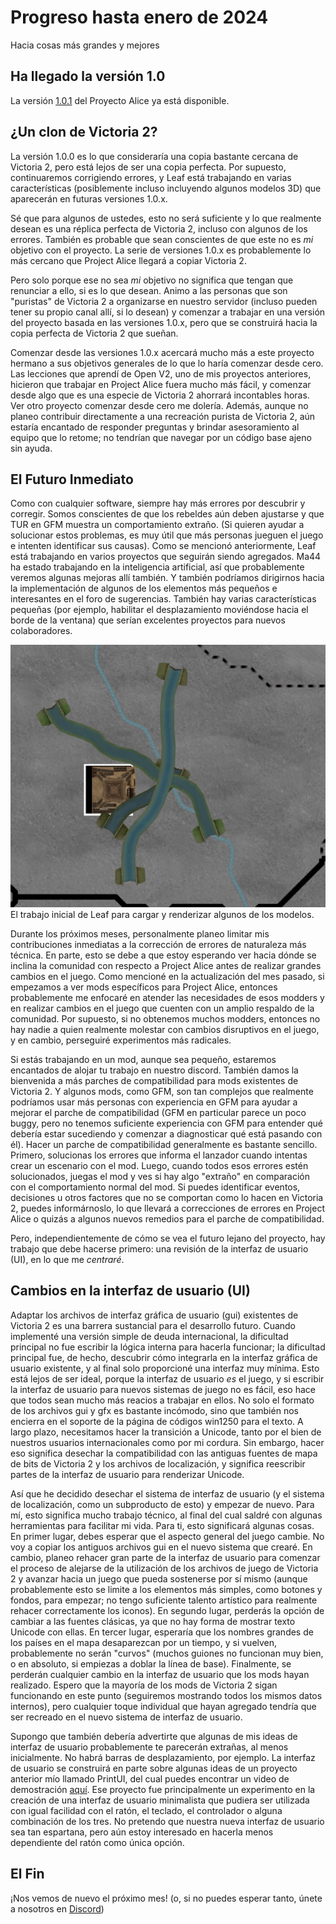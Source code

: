 # Progreso hasta enero de 2024

Hacia cosas más grandes y mejores

## Ha llegado la versión 1.0

La versión [1.0.1](https://github.com/Nivaturimika/Katerina-Engine/releases/download/v1.0.1/1.0.1.zip) del Proyecto Alice ya está disponible.

## ¿Un clon de Victoria 2?

La versión 1.0.0 es lo que consideraría una copia bastante cercana de Victoria 2, pero está lejos de ser una copia perfecta. Por supuesto, continuaremos corrigiendo errores, y Leaf está trabajando en varias características (posiblemente incluso incluyendo algunos modelos 3D) que aparecerán en futuras versiones 1.0.x.

Sé que para algunos de ustedes, esto no será suficiente y lo que realmente desean es una réplica perfecta de Victoria 2, incluso con algunos de los errores. También es probable que sean conscientes de que este no es *mi* objetivo con el proyecto. La serie de versiones 1.0.x es probablemente lo más cercano que Project Alice llegará a copiar Victoria 2.

Pero solo porque ese no sea *mi* objetivo no significa que tengan que renunciar a ello, si es lo que desean. Animo a las personas que son "puristas" de Victoria 2 a organizarse en nuestro servidor (incluso pueden tener su propio canal allí, si lo desean) y comenzar a trabajar en una versión del proyecto basada en las versiones 1.0.x, pero que se construirá hacia la copia perfecta de Victoria 2 que sueñan.

Comenzar desde las versiones 1.0.x acercará mucho más a este proyecto hermano a sus objetivos generales de lo que lo haría comenzar desde cero. Las lecciones que aprendí de Open V2, uno de mis proyectos anteriores, hicieron que trabajar en Project Alice fuera mucho más fácil, y comenzar desde algo que es una especie de Victoria 2 ahorrará incontables horas. Ver otro proyecto comenzar desde cero me dolería. Además, aunque no planeo contribuir directamente a una recreación purista de Victoria 2, aún estaría encantado de responder preguntas y brindar asesoramiento al equipo que lo retome; no tendrían que navegar por un código base ajeno sin ayuda.

## El Futuro Inmediato

Como con cualquier software, siempre hay más errores por descubrir y corregir. Somos conscientes de que los rebeldes aún deben ajustarse y que TUR en GFM muestra un comportamiento extraño. (Si quieren ayudar a solucionar estos problemas, es muy útil que más personas jueguen el juego e intenten identificar sus causas). Como se mencionó anteriormente, Leaf está trabajando en varios proyectos que seguirán siendo agregados. Ma44 ha estado trabajando en la inteligencia artificial, así que probablemente veremos algunas mejoras allí también. Y también podríamos dirigirnos hacia la implementación de algunos de los elementos más pequeños e interesantes en el foro de sugerencias. También hay varias características pequeñas (por ejemplo, habilitar el desplazamiento moviéndose hacia el borde de la ventana) que serían excelentes proyectos para nuevos colaboradores.

![models](./images/models.png)
El trabajo inicial de Leaf para cargar y renderizar algunos de los modelos.

Durante los próximos meses, personalmente planeo limitar mis contribuciones inmediatas a la corrección de errores de naturaleza más técnica. En parte, esto se debe a que estoy esperando ver hacia dónde se inclina la comunidad con respecto a Project Alice antes de realizar grandes cambios en el juego. Como mencioné en la actualización del mes pasado, si empezamos a ver mods específicos para Project Alice, entonces probablemente me enfocaré en atender las necesidades de esos modders y en realizar cambios en el juego que cuenten con un amplio respaldo de la comunidad. Por supuesto, si no obtenemos muchos modders, entonces no hay nadie a quien realmente molestar con cambios disruptivos en el juego, y en cambio, perseguiré experimentos más radicales.

Si estás trabajando en un mod, aunque sea pequeño, estaremos encantados de alojar tu trabajo en nuestro discord. También damos la bienvenida a más parches de compatibilidad para mods existentes de Victoria 2. Y algunos mods, como GFM, son tan complejos que realmente podríamos usar más personas con experiencia en GFM para ayudar a mejorar el parche de compatibilidad (GFM en particular parece un poco buggy, pero no tenemos suficiente experiencia con GFM para entender qué debería estar sucediendo y comenzar a diagnosticar qué está pasando con él). Hacer un parche de compatibilidad generalmente es bastante sencillo. Primero, solucionas los errores que informa el lanzador cuando intentas crear un escenario con el mod. Luego, cuando todos esos errores estén solucionados, juegas el mod y ves si hay algo "extraño" en comparación con el comportamiento normal del mod. Si puedes identificar eventos, decisiones u otros factores que no se comportan como lo hacen en Victoria 2, puedes informárnoslo, lo que llevará a correcciones de errores en Project Alice o quizás a algunos nuevos remedios para el parche de compatibilidad.

Pero, independientemente de cómo se vea el futuro lejano del proyecto, hay trabajo que debe hacerse primero: una revisión de la interfaz de usuario (UI), en lo que me *centraré*.

## Cambios en la interfaz de usuario (UI)

Adaptar los archivos de interfaz gráfica de usuario (gui) existentes de Victoria 2 es una barrera sustancial para el desarrollo futuro. Cuando implementé una versión simple de deuda internacional, la dificultad principal no fue escribir la lógica interna para hacerla funcionar; la dificultad principal fue, de hecho, descubrir cómo integrarla en la interfaz gráfica de usuario existente, y al final solo proporcioné una interfaz muy mínima. Esto está lejos de ser ideal, porque la interfaz de usuario *es* el juego, y si escribir la interfaz de usuario para nuevos sistemas de juego no es fácil, eso hace que todos sean mucho más reacios a trabajar en ellos. No solo el formato de los archivos gui y gfx es bastante incómodo, sino que también nos encierra en el soporte de la página de códigos win1250 para el texto. A largo plazo, necesitamos hacer la transición a Unicode, tanto por el bien de nuestros usuarios internacionales como por mi cordura. Sin embargo, hacer eso significa desechar la compatibilidad con las antiguas fuentes de mapa de bits de Victoria 2 y los archivos de localización, y significa reescribir partes de la interfaz de usuario para renderizar Unicode.

Así que he decidido desechar el sistema de interfaz de usuario (y el sistema de localización, como un subproducto de esto) y empezar de nuevo. Para mí, esto significa mucho trabajo técnico, al final del cual saldré con algunas herramientas para facilitar mi vida. Para ti, esto significará algunas cosas. En primer lugar, debes esperar que el aspecto general del juego cambie. No voy a copiar los antiguos archivos gui en el nuevo sistema que crearé. En cambio, planeo rehacer gran parte de la interfaz de usuario para comenzar el proceso de alejarse de la utilización de los archivos de juego de Victoria 2 y avanzar hacia un juego que pueda sostenerse por sí mismo (aunque probablemente esto se limite a los elementos más simples, como botones y fondos, para empezar; no tengo suficiente talento artístico para realmente rehacer correctamente los iconos). En segundo lugar, perderás la opción de cambiar a las fuentes clásicas, ya que no hay forma de mostrar texto Unicode con ellas. En tercer lugar, esperaría que los nombres grandes de los países en el mapa desaparezcan por un tiempo, y si vuelven, probablemente no serán "curvos" (muchos guiones no funcionan muy bien, o en absoluto, si empiezas a doblar la línea de base). Finalmente, se perderán cualquier cambio en la interfaz de usuario que los mods hayan realizado. Espero que la mayoría de los mods de Victoria 2 sigan funcionando en este punto (seguiremos mostrando todos los mismos datos internos), pero cualquier toque individual que hayan agregado tendría que ser recreado en el nuevo sistema de interfaz de usuario.

Supongo que también debería advertirte que algunas de mis ideas de interfaz de usuario probablemente te parecerán extrañas, al menos inicialmente. No habrá barras de desplazamiento, por ejemplo. La interfaz de usuario se construirá en parte sobre algunas ideas de un proyecto anterior mío llamado PrintUI, del cual puedes encontrar un video de demostración [aquí](https://www.youtube.com/watch?v=SbE6sTv4e-c). Ese proyecto fue principalmente un experimento en la creación de una interfaz de usuario minimalista que pudiera ser utilizada con igual facilidad con el ratón, el teclado, el controlador o alguna combinación de los tres. No pretendo que nuestra nueva interfaz de usuario sea tan espartana, pero aún estoy interesado en hacerla menos dependiente del ratón como única opción.

## El Fin

¡Nos vemos de nuevo el próximo mes! (o, si no puedes esperar tanto, únete a nosotros en [Discord](https://discord.gg/QUJExr4mRn))